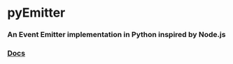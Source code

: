 # pyEmitter
### An Event Emitter implementation in Python inspired by Node.js
### [Docs](https://archanpatkar.gitbooks.io/pyemitter/)
